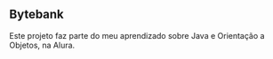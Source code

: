## Bytebank

Este projeto faz parte do meu aprendizado sobre Java e Orientação a Objetos, na Alura.
